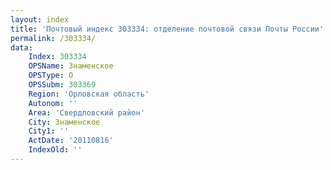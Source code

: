 ```yaml
---
layout: index
title: 'Почтовый индекс 303334: отделение почтовой связи Почты России'
permalink: /303334/
data:
    Index: 303334
    OPSName: Знаменское
    OPSType: О
    OPSSubm: 303369
    Region: 'Орловская область'
    Autonom: ''
    Area: 'Свердловский район'
    City: Знаменское
    City1: ''
    ActDate: '20110816'
    IndexOld: ''
---
```

